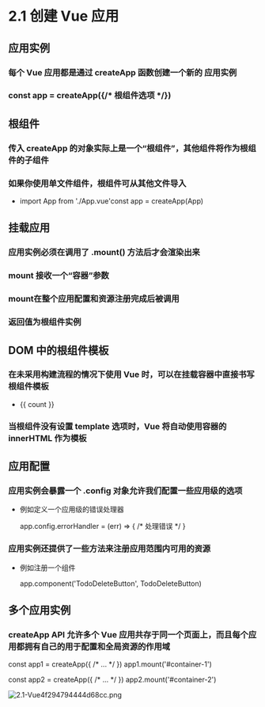 # 2.1 创建 Vue 应用

## 应用实例

### 每个 Vue 应用都是通过 createApp 函数创建一个新的 应用实例

### const app = createApp({/* 根组件选项 */})

## 根组件

### 传入 createApp 的对象实际上是一个“根组件”，其他组件将作为根组件的子组件

### 如果你使用单文件组件，根组件可从其他文件导入

- import App from './App.vue'const app = createApp(App)

## 挂载应用

### 应用实例必须在调用了 .mount() 方法后才会渲染出来

### mount 接收一个“容器”参数

### mount在整个应用配置和资源注册完成后被调用

### 返回值为根组件实例

## DOM 中的根组件模板

### 在未采用构建流程的情况下使用 Vue 时，可以在挂载容器中直接书写根组件模板

-   {{ count }}

### 当根组件没有设置 template 选项时，Vue 将自动使用容器的 innerHTML 作为模板

## 应用配置

### 应用实例会暴露一个 .config 对象允许我们配置一些应用级的选项

- 例如定义一个应用级的错误处理器

  app.config.errorHandler = (err) => {
    /* 处理错误 */
  }
### 应用实例还提供了一些方法来注册应用范围内可用的资源

- 例如注册一个组件

  app.component(&#39;TodoDeleteButton&#39;, TodoDeleteButton)
## 多个应用实例

### createApp API 允许多个 Vue 应用共存于同一个页面上，而且每个应用都拥有自己的用于配置和全局资源的作用域

const app1 = createApp({
  /* ... */
})
app1.mount(&#39;#container-1&#39;)

const app2 = createApp({
  /* ... */
})
app2.mount(&#39;#container-2&#39;)




![2.1-Vue4f294794444d68cc.png](https://img.picgo.net/2024/02/10/2.1-Vue4f294794444d68cc.png)